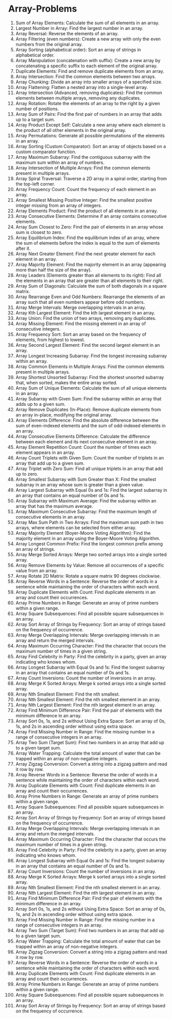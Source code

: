 # Array-Problems
1. Sum of Array Elements: Calculate the sum of all elements in an array.                             
2. Largest Number in Array: Find the largest number in an array.
3. Array Reversal: Reverse the elements of an array.
4. Array Filtering (even numbers): Create a new array with only the even numbers from the original array.
5. Array Sorting (alphabetical order): Sort an array of strings in alphabetical order.
6. Array Manipulation (concatenation with suffix): Create a new array by concatenating a specific suffix to each element of the original array.
7. Duplicate Elements: Find and remove duplicate elements from an array.
8. Array Intersection: Find the common elements between two arrays.
9. Array Chunking: Divide an array into smaller arrays of a specified size.
10. Array Flattening: Flatten a nested array into a single-level array.
11. Array Intersection (Advanced, removing duplicates): Find the common elements between multiple arrays, removing any duplicates.
12. Array Rotation: Rotate the elements of an array to the right by a given number of positions.
13. Array Sum of Pairs: Find the first pair of numbers in an array that adds up to a target sum.
14. Array Product Except Self: Calculate a new array where each element is the product of all other elements in the original array.
15. Array Permutations: Generate all possible permutations of the elements in an array.
16. Array Sorting (Custom Comparator): Sort an array of objects based on a custom comparator function.
17. Array Maximum Subarray: Find the contiguous subarray with the maximum sum within an array of numbers.
18. Array Intersection of Multiple Arrays: Find the common elements present in multiple arrays.
19. Array Spiral Traversal: Traverse a 2D array in a spiral order, starting from the top-left corner.
20. Array Frequency Count: Count the frequency of each element in an array.
21. Array Smallest Missing Positive Integer: Find the smallest positive integer missing from an array of integers.
22. Array Elements Product: Find the product of all elements in an array.
23. Array Consecutive Elements: Determine if an array contains consecutive elements.
24. Array Sum Closest to Zero: Find the pair of elements in an array whose sum is closest to zero.
25. Array Equilibrium Index: Find the equilibrium index of an array, where the sum of elements before the index is equal to the sum of elements after it.
26. Array Next Greater Element: Find the next greater element for each element in an array.
27. Array Majority Element: Find the majority element in an array (appearing more than half the size of the array).
28. Array Leaders (Elements greater than all elements to its right): Find all the elements in an array that are greater than all elements to their right.
29. Array Sum of Diagonals: Calculate the sum of both diagonals in a square matrix.
30. Array Rearrange Even and Odd Numbers: Rearrange the elements of an array such that all even numbers appear before odd numbers.
31. Array Merge Intervals: Merge overlapping intervals in an array.
32. Array Kth Largest Element: Find the kth largest element in an array.
33. Array Union: Find the union of two arrays, removing any duplicates.
34. Array Missing Element: Find the missing element in an array of consecutive integers.
35. Array Frequency Sort: Sort an array based on the frequency of elements, from highest to lowest.
36. Array Second Largest Element: Find the second largest element in an array.
37. Array Longest Increasing Subarray: Find the longest increasing subarray within an array.
38. Array Common Elements in Multiple Arrays: Find the common elements present in multiple arrays.
39. Array Shortest Unsorted Subarray: Find the shortest unsorted subarray that, when sorted, makes the entire array sorted.
40. Array Sum of Unique Elements: Calculate the sum of all unique elements in an array.
41. Array Subarray with Given Sum: Find the subarray within an array that adds up to a given sum.
42. Array Remove Duplicates (In-Place): Remove duplicate elements from an array in-place, modifying the original array.
43. Array Elements Difference: Find the absolute difference between the sum of even-indexed elements and the sum of odd-indexed elements in an array.
44. Array Consecutive Elements Difference: Calculate the difference between each element and its next consecutive element in an array.
45. Array Element Repetition Count: Count the number of times each element appears in an array.
46. Array Count Triplets with Given Sum: Count the number of triplets in an array that add up to a given sum.
47. Array Triplet with Zero Sum: Find all unique triplets in an array that add up to zero.
48. Array Smallest Subarray with Sum Greater than X: Find the smallest subarray in an array whose sum is greater than a given value.
49. Array Largest Subarray with Equal 0s and 1s: Find the largest subarray in an array that contains an equal number of 0s and 1s.
50. Array Subarray with Maximum Average: Find the subarray within an array that has the maximum average.
51. Array Maximum Consecutive Subarray: Find the maximum length of consecutive elements in an array.
52. Array Max Sum Path in Two Arrays: Find the maximum sum path in two arrays, where elements can be selected from either array.
53. Array Majority Element (Boyer-Moore Voting Algorithm): Find the majority element in an array using the Boyer-Moore Voting Algorithm.
54. Array Longest Common Prefix: Find the longest common prefix among an array of strings.
55. Array Merge Sorted Arrays: Merge two sorted arrays into a single sorted array.
56. Array Remove Elements by Value: Remove all occurrences of a specific value from an array.
57. Array Rotate 2D Matrix: Rotate a square matrix 90 degrees clockwise.
58. Array Reverse Words in a Sentence: Reverse the order of words in a sentence while maintaining the order of characters within each word.
59. Array Duplicate Elements with Count: Find duplicate elements in an array and count their occurrences.
60. Array Prime Numbers in Range: Generate an array of prime numbers within a given range.
61. Array Square Subsequences: Find all possible square subsequences in an array.
62. Array Sort Array of Strings by Frequency: Sort an array of strings based on the frequency of occurrence.
63. Array Merge Overlapping Intervals: Merge overlapping intervals in an array and return the merged intervals.
64. Array Maximum Occurring Character: Find the character that occurs the maximum number of times in a given string.
65. Array Find Celebrity in Party: Find the celebrity in a party, given an array indicating who knows whom.
66. Array Longest Subarray with Equal 0s and 1s: Find the longest subarray in an array that contains an equal number of 0s and 1s.
67. Array Count Inversions: Count the number of inversions in an array.
68. Array Merge K Sorted Arrays: Merge k sorted arrays into a single sorted array.
69. Array Nth Smallest Element: Find the nth smallest.
69. Array Nth Smallest Element: Find the nth smallest element in an array.
70. Array Nth Largest Element: Find the nth largest element in an array.
71. Array Find Minimum Difference Pair: Find the pair of elements with the minimum difference in an array.
72. Array Sort 0s, 1s, and 2s without Using Extra Space: Sort an array of 0s, 1s, and 2s in ascending order without using extra space.
73. Array Find Missing Number in Range: Find the missing number in a range of consecutive integers in an array.
74. Array Two Sum (Target Sum): Find two numbers in an array that add up to a given target sum.
75. Array Water Trapping: Calculate the total amount of water that can be trapped within an array of non-negative integers.
76. Array Zigzag Conversion: Convert a string into a zigzag pattern and read it row by row.
77. Array Reverse Words in a Sentence: Reverse the order of words in a sentence while maintaining the order of characters within each word.
78. Array Duplicate Elements with Count: Find duplicate elements in an array and count their occurrences.
79. Array Prime Numbers in Range: Generate an array of prime numbers within a given range.
80. Array Square Subsequences: Find all possible square subsequences in an array.
81. Array Sort Array of Strings by Frequency: Sort an array of strings based on the frequency of occurrence.
82. Array Merge Overlapping Intervals: Merge overlapping intervals in an array and return the merged intervals.
83. Array Maximum Occurring Character: Find the character that occurs the maximum number of times in a given string.
84. Array Find Celebrity in Party: Find the celebrity in a party, given an array indicating who knows whom.
85. Array Longest Subarray with Equal 0s and 1s: Find the longest subarray in an array that contains an equal number of 0s and 1s.
86. Array Count Inversions: Count the number of inversions in an array.
87. Array Merge K Sorted Arrays: Merge k sorted arrays into a single sorted array.
88. Array Nth Smallest Element: Find the nth smallest element in an array.
89. Array Nth Largest Element: Find the nth largest element in an array.
90. Array Find Minimum Difference Pair: Find the pair of elements with the minimum difference in an array.
91. Array Sort 0s, 1s, and 2s without Using Extra Space: Sort an array of 0s, 1s, and 2s in ascending order without using extra space.
92. Array Find Missing Number in Range: Find the missing number in a range of consecutive integers in an array.
93. Array Two Sum (Target Sum): Find two numbers in an array that add up to a given target sum.
94. Array Water Trapping: Calculate the total amount of water that can be trapped within an array of non-negative integers.
95. Array Zigzag Conversion: Convert a string into a zigzag pattern and read it row by row.
96. Array Reverse Words in a Sentence: Reverse the order of words in a sentence while maintaining the order of characters within each word.
97. Array Duplicate Elements with Count: Find duplicate elements in an array and count their occurrences.
98. Array Prime Numbers in Range: Generate an array of prime numbers within a given range.
99. Array Square Subsequences: Find all possible square subsequences in an array.
100. Array Sort Array of Strings by Frequency: Sort an array of strings based on the frequency of occurrence.

